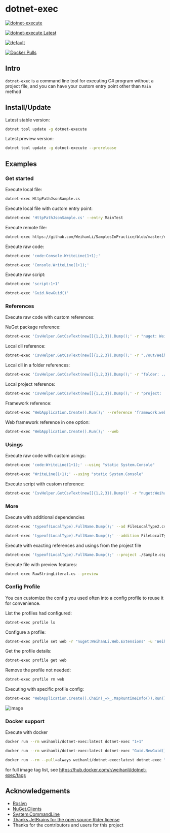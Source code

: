 # dotnet-exec

[![dotnet-execute](https://img.shields.io/nuget/v/dotnet-execute)](https://www.nuget.org/packages/dotnet-execute/)

[![dotnet-execute Latest](https://img.shields.io/nuget/vpre/dotnet-execute)](https://www.nuget.org/packages/dotnet-execute/absoluteLatest)

[![default](https://github.com/WeihanLi/dotnet-exec/actions/workflows/dotnetcore.yml/badge.svg)](https://github.com/WeihanLi/dotnet-exec/actions/workflows/dotnetcore.yml)

[![Docker Pulls](https://img.shields.io/docker/pulls/weihanli/dotnet-exec)](https://hub.docker.com/r/weihanli/dotnet-exec)

## Intro

`dotnet-exec` is a command line tool for executing C# program without a project file, and you can have your custom entry point other than `Main` method

## Install/Update

Latest stable version:

```sh
dotnet tool update -g dotnet-execute
```

Latest preview version:

```sh
dotnet tool update -g dotnet-execute --prerelease
```

## Examples

### Get started

Execute local file:

``` sh
dotnet-exec HttpPathJsonSample.cs
```

Execute local file with custom entry point:

``` sh
dotnet-exec 'HttpPathJsonSample.cs' --entry MainTest
```

Execute remote file:

``` sh
dotnet-exec https://github.com/WeihanLi/SamplesInPractice/blob/master/net7Sample/Net7Sample/ArgumentExceptionSample.cs
```

Execute raw code:

``` sh
dotnet-exec 'code:Console.WriteLine(1+1);'

dotnet-exec 'Console.WriteLine(1+1);'
```

Execute raw script:

```sh
dotnet-exec 'script:1+1'
```

``` sh
dotnet-exec 'Guid.NewGuid()'
```

### References

Execute raw code with custom references:

NuGet package reference:

``` sh
dotnet-exec 'CsvHelper.GetCsvText(new[]{1,2,3}).Dump();' -r "nuget: WeihanLi.Npoi,2.3.0" -u "WeihanLi.Npoi"
```

Local dll reference:

``` sh
dotnet-exec 'CsvHelper.GetCsvText(new[]{1,2,3}).Dump();' -r "./out/WeihanLi.Npoi.dll" -u "WeihanLi.Npoi"
```

Local dll in a folder references:

``` sh
dotnet-exec 'CsvHelper.GetCsvText(new[]{1,2,3}).Dump();' -r "folder: ./out" -u "WeihanLi.Npoi"
```

Local project reference:

``` sh
dotnet-exec 'CsvHelper.GetCsvText(new[]{1,2,3}).Dump();' -r "project: ./WeihanLi.Npoi.csproj" -u "WeihanLi.Npoi"
```

Framework reference:

``` sh
dotnet-exec 'WebApplication.Create().Run();' --reference 'framework:web'
```

Web framework reference in one option:

``` sh
dotnet-exec 'WebApplication.Create().Run();' --web
```

### Usings

Execute raw code with custom usings:

``` sh
dotnet-exec 'code:WriteLine(1+1);' --using "static System.Console"

dotnet-exec 'WriteLine(1+1);' --using "static System.Console"
```

Execute script with custom reference:

``` sh
dotnet-exec 'CsvHelper.GetCsvText(new[]{1,2,3}).Dump()' -r "nuget:WeihanLi.Npoi,2.4.2" -u WeihanLi.Npoi
```

### More

Execute with additional dependencies

``` sh
dotnet-exec 'typeof(LocalType).FullName.Dump();' --ad FileLocalType2.cs
```

``` sh
dotnet-exec 'typeof(LocalType).FullName.Dump();' --addition FileLocalType2.cs
```

Execute with exacting references and usings from the project file

``` sh
dotnet-exec 'typeof(LocalType).FullName.Dump();' --project ./Sample.csproj
```

Execute file with preview features:

``` sh
dotnet-exec RawStringLiteral.cs --preview
```

### Config Profile

You can customize the config you used often into a config profile to reuse it for convenience.

List the profiles had configured:

``` sh
dotnet-exec profile ls
```

Configure a profile:

``` sh
dotnet-exec profile set web -r "nuget:WeihanLi.Web.Extensions" -u 'WeihanLi.Web.Extensions' --web --wide false
```

Get the profile details:

``` sh
dotnet-exec profile get web
```

Remove the profile not needed:

``` sh
dotnet-exec profile rm web
```

Executing with specific profile config:

``` sh
dotnet-exec 'WebApplication.Create().Chain(_=>_.MapRuntimeInfo()).Run();' --profile web --using 'WeihanLi.Extensions'
```

![image](https://user-images.githubusercontent.com/7604648/205428791-48f0863b-ca9a-4a55-93cd-bb5514845c5d.png)


### Docker support

Execute with docker

``` sh
docker run --rm weihanli/dotnet-exec:latest dotnet-exec "1+1"
```

``` sh
docker run --rm weihanli/dotnet-exec:latest dotnet-exec "Guid.NewGuid()"
```

``` sh
docker run --rm --pull=always weihanli/dotnet-exec:latest dotnet-exec "ApplicationHelper.RuntimeInfo"
```

for full image tag list, see https://hub.docker.com/r/weihanli/dotnet-exec/tags

## Acknowledgements

- [Roslyn](https://github.com/dotnet/roslyn)
- [NuGet.Clients](https://github.com/NuGet/NuGet.Client)
- [System.CommandLine](https://github.com/dotnet/command-line-api)
- [Thanks JetBrains for the open source Rider license](https://jb.gg/OpenSource?from=dotnet-exec)
- Thanks for the contributors and users for this project
